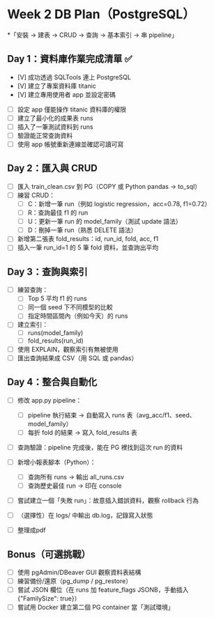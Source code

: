 # Week 2 DB Plan（PostgreSQL）
*「安裝 → 建表 → CRUD → 查詢 → 基本索引 → 串 pipeline」

## Day 1：資料庫作業完成清單 ✅
- [V] 成功透過 SQLTools 連上 PostgreSQL
- [V] 建立了專案資料庫 titanic
- [V] 建立專用使用者 app 並設定密碼
- [ ] 設定 app 僅能操作 titanic 資料庫的權限
- [ ] 建立了最小化的成果表 runs
- [ ] 插入了一筆測試資料到 runs
- [ ] 驗證能正常查詢資料
- [ ] 使用 app 帳號重新連線並確認可讀可寫

## Day 2：匯入與 CRUD
- [ ] 匯入 train_clean.csv 到 PG（COPY 或 Python pandas → to_sql）
- [ ] 練習 CRUD：
  - [ ] C：新增一筆 run（例如 logistic regression，acc=0.78, f1=0.72）
  - [ ] R：查詢最佳 f1 的 run
  - [ ] U：更新一筆 run 的 model_family（測試 update 語法）
  - [ ] D：刪掉一筆 run（熟悉 DELETE 語法）
- [ ] 新增第二張表 fold_results：id, run_id, fold, acc, f1
- [ ] 插入一筆 run_id=1 的 5 筆 fold 資料，並查詢出平均

## Day 3：查詢與索引
- [ ] 練習查詢：
  - [ ] Top 5 平均 f1 的 runs
  - [ ] 同一個 seed 下不同模型的比較
  - [ ] 指定時間區間內（例如今天）的 runs
- [ ] 建立索引：
  - [ ] runs(model_family)
  - [ ] fold_results(run_id)
- [ ] 使用 EXPLAIN，觀察索引有無被使用
- [ ] 匯出查詢結果成 CSV（用 SQL 或 pandas）

## Day 4：整合與自動化
- [ ] 修改 app.py pipeline：
  - [ ] pipeline 執行結束 → 自動寫入 runs 表（avg_acc/f1、seed、model_family）
  - [ ] 每折 fold 的結果 → 寫入 fold_results 表
- [ ] 查詢驗證：pipeline 完成後，能在 PG 裡找到這次 run 的資料
- [ ] 新增小報表腳本（Python）：
  - [ ] 查詢所有 runs → 輸出 all_runs.csv
  - [ ] 查詢歷史最佳 run → 印在 console
- [ ] 嘗試建立一個「失敗 run」：故意插入錯誤資料，觀察 rollback 行為
- [ ] （選擇性）在 logs/ 中輸出 db.log，記錄寫入狀態

- [ ] 整理成pdf

## Bonus（可選挑戰）
- [ ] 使用 pgAdmin/DBeaver GUI 觀察資料表結構
- [ ] 練習備份/還原（pg_dump / pg_restore）
- [ ] 嘗試 JSON 欄位（在 runs 加 feature_flags JSONB，手動插入 {"FamilySize": true}）
- [ ] 嘗試用 Docker 建立第二個 PG container 當「測試環境」
